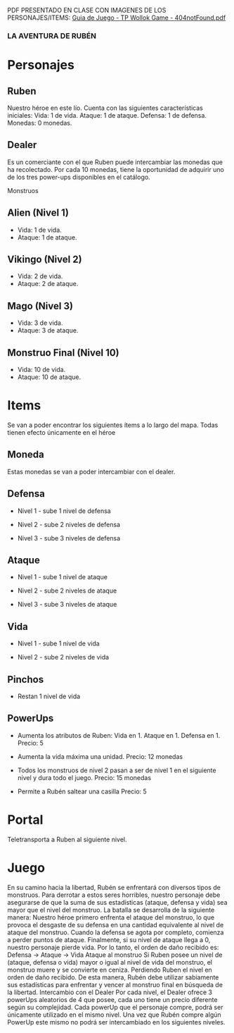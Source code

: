 
PDF PRESENTADO EN CLASE CON IMAGENES DE LOS PERSONAJES/ITEMS: 
[Guia de Juego - TP Wollok Game - 404notFound.pdf](https://github.com/pdepjm/2023-o-tpi-game-404notfound/files/13304008/Guia.de.Juego.-.TP.Wollok.Game.-.404notFound.pdf)

### LA AVENTURA DE RUBÉN

# Personajes

## Ruben
Nuestro héroe en este lío.
Cuenta con las siguientes características iniciales: 
Vida: 1 de vida. 
Ataque: 1 de ataque. 
Defensa: 1 de defensa. 
Monedas: 0 monedas.
## Dealer
Es un comerciante con el que Ruben puede intercambiar las monedas que ha recolectado. Por cada 10 monedas, tiene la oportunidad de adquirir uno de los tres power-ups disponibles en el catálogo.

Monstruos
## Alien (Nivel 1)
 - Vida: 1 de vida.
 - Ataque: 1 de ataque.

## Vikingo (Nivel 2) 
 - Vida: 2 de vida. 
 - Ataque: 2 de ataque.

## Mago (Nivel 3)
 - Vida: 3 de vida. 
 - Ataque: 3 de ataque.

## Monstruo Final (Nivel 10)
 - Vida: 10 de vida. 
 - Ataque: 10 de ataque.

# Items
Se van a poder encontrar los siguientes ítems a lo largo del mapa.
Todas tienen efecto únicamente en el héroe
## Moneda

 Estas monedas se van a poder intercambiar con el dealer.
## Defensa
 - Nivel 1 - sube 1 nivel de defensa

 - Nivel 2 - sube 2 niveles de defensa

 - Nivel 3 - sube 3 niveles de defensa

## Ataque

 - Nivel 1 - sube 1 nivel de ataque

 - Nivel 2 - sube 2 niveles de ataque

 - Nivel 3 - sube 3 niveles de ataque


## Vida
 - Nivel 1 - sube 1 nivel de vida

 - Nivel 2 - sube 2 niveles de vida

## Pinchos
 
 - Restan 1 nivel de vida

## PowerUps

- Aumenta los atributos de Ruben: 
   Vida en 1.
   Ataque en 1.
   Defensa en 1.
   Precio: 5


- Aumenta la vida máxima una unidad.
   Precio: 12 monedas


- Todos los monstruos de nivel 2 pasan a ser de nivel 1 en el siguiente nivel y dura todo el juego.
   Precio: 15 monedas


- Permite a Rubén saltear una casilla
   Precio: 5

# Portal

 Teletransporta a Ruben al siguiente nivel.

# Juego
En su camino hacia la libertad, Rubén se enfrentará con diversos tipos de monstruos. 
Para derrotar a estos seres horribles, nuestro personaje debe asegurarse de que la suma de sus estadísticas (ataque, defensa y vida) sea mayor que el nivel del monstruo.
La batalla se desarrolla de la siguiente manera:
Nuestro héroe primero enfrenta el ataque del monstruo, lo que provoca el desgaste de su defensa en una cantidad equivalente al nivel de ataque del monstruo. 
Cuando la defensa se agota por completo, comienza a perder puntos de ataque. 
Finalmente, si su nivel de ataque llega a 0, nuestro personaje pierde vida.
Por lo tanto, el orden de daño recibido es: Defensa -> Ataque -> Vida
Ataque al monstruo
Si Ruben posee un nivel de (ataque, defensa o vida) mayor o igual al nivel de vida del monstruo, el monstruo muere y se convierte en ceniza. Perdiendo Ruben el nivel en orden de daño recibido.
De esta manera, Rubén debe utilizar sabiamente sus estadísticas para enfrentar y vencer al monstruo final en búsqueda de la libertad.
Intercambio con el Dealer
Por cada nivel, el Dealer ofrece 3 powerUps aleatorios de 4 que posee, cada uno tiene un precio diferente según su complejidad. Cada powerUp que el personaje compre, podrá ser únicamente utilizado en el mismo nivel. 
Una vez que Rubén compre algún PowerUp este mismo no podrá ser intercambiado en los siguientes niveles.


